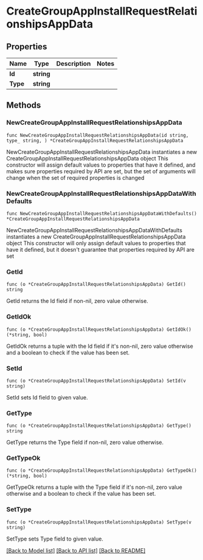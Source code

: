 # CreateGroupAppInstallRequestRelationshipsAppData

## Properties

Name | Type | Description | Notes
------------ | ------------- | ------------- | -------------
**Id** | **string** |  | 
**Type** | **string** |  | 

## Methods

### NewCreateGroupAppInstallRequestRelationshipsAppData

`func NewCreateGroupAppInstallRequestRelationshipsAppData(id string, type_ string, ) *CreateGroupAppInstallRequestRelationshipsAppData`

NewCreateGroupAppInstallRequestRelationshipsAppData instantiates a new CreateGroupAppInstallRequestRelationshipsAppData object
This constructor will assign default values to properties that have it defined,
and makes sure properties required by API are set, but the set of arguments
will change when the set of required properties is changed

### NewCreateGroupAppInstallRequestRelationshipsAppDataWithDefaults

`func NewCreateGroupAppInstallRequestRelationshipsAppDataWithDefaults() *CreateGroupAppInstallRequestRelationshipsAppData`

NewCreateGroupAppInstallRequestRelationshipsAppDataWithDefaults instantiates a new CreateGroupAppInstallRequestRelationshipsAppData object
This constructor will only assign default values to properties that have it defined,
but it doesn't guarantee that properties required by API are set

### GetId

`func (o *CreateGroupAppInstallRequestRelationshipsAppData) GetId() string`

GetId returns the Id field if non-nil, zero value otherwise.

### GetIdOk

`func (o *CreateGroupAppInstallRequestRelationshipsAppData) GetIdOk() (*string, bool)`

GetIdOk returns a tuple with the Id field if it's non-nil, zero value otherwise
and a boolean to check if the value has been set.

### SetId

`func (o *CreateGroupAppInstallRequestRelationshipsAppData) SetId(v string)`

SetId sets Id field to given value.


### GetType

`func (o *CreateGroupAppInstallRequestRelationshipsAppData) GetType() string`

GetType returns the Type field if non-nil, zero value otherwise.

### GetTypeOk

`func (o *CreateGroupAppInstallRequestRelationshipsAppData) GetTypeOk() (*string, bool)`

GetTypeOk returns a tuple with the Type field if it's non-nil, zero value otherwise
and a boolean to check if the value has been set.

### SetType

`func (o *CreateGroupAppInstallRequestRelationshipsAppData) SetType(v string)`

SetType sets Type field to given value.



[[Back to Model list]](../README.md#documentation-for-models) [[Back to API list]](../README.md#documentation-for-api-endpoints) [[Back to README]](../README.md)


